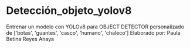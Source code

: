 # Detección_objeto_yolov8
Entrenar un modelo con YOLOv8 para OBJECT DETECTOR personalizado de ['botas', 'guantes', 'casco', 'humano', 'chaleco'] Elaborado por: Paula Betina Reyes Anaya
